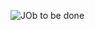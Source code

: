 ![JOb to be done](https://user-images.githubusercontent.com/77845862/122632265-e9094680-d0fb-11eb-885e-8ca46013be24.JPG)
